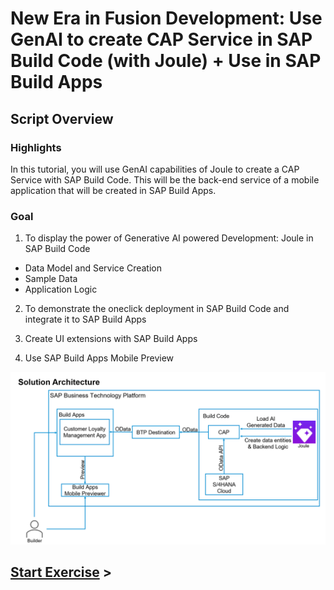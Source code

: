 # New Era in Fusion Development: Use GenAI to create CAP Service in SAP Build Code (with Joule) + Use in SAP Build Apps

## Script Overview

### Highlights

In this tutorial, you will use GenAI capabilities of Joule to create a CAP Service with SAP Build Code. This will be the back-end service of a mobile application that will be created in SAP Build Apps.

### Goal

1. To display the power of Generative AI powered Development: Joule in SAP Build Code
-  Data Model and Service Creation
-  Sample Data
-  Application Logic

2. To demonstrate the oneclick deployment in SAP Build Code and integrate it to SAP Build Apps

3. Create UI extensions with SAP Build Apps

4. Use SAP Build Apps Mobile Preview



![](./Images/250-0_Screenshot_199.png)



## [Start Exercise](../251_TA_BTP-Build_Code_Using-Joule/251-1_Build_Code.md) >
